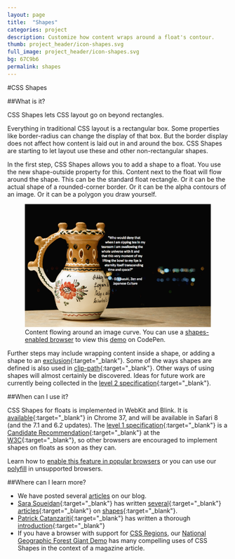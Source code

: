 ```yaml
---
layout: page
title:  "Shapes"
categories: project
description: Customize how content wraps around a float's contour.
thumb: project_header/icon-shapes.svg
full_image: project_header/icon-shapes.svg
bg: 67C9b6
permalink: shapes
---
```

#CSS Shapes

##What is it?

CSS Shapes lets CSS layout go on beyond rectangles.

Everything in traditional CSS layout is a rectangular box.
Some properties like border-radius can change the display of that box.
But the border display does not affect how content is laid out in and around the box.
CSS Shapes are starting to let layout use these and other non-rectangular shapes.

In the first step, CSS Shapes allows you to add a shape to a float.
You use the new shape-outside property for this.
Content next to the float will flow around the shape.
This can be the standard float rectangle.
Or it can be the actual shape of a rounded-corner border.
Or it can be the alpha contours of an image.
Or it can be a polygon you draw yourself.

<figure>
  <img src="/img/shapes/caption-demo-screenshot.png" alt="Wrapping Around a Curve"></img>
  <figcaption>
    Content flowing around an image curve. You can use a <a href="http://caniuse.com/#feat=css-shapes" target="_blank">shapes-enabled browser</a> to view this <a href="http://codepen.io/adobe/full/Brtdz">demo</a> on CodePen.
  </figcaption>
</figure>

Further steps may include wrapping content inside a shape,
or adding a shape to an [exclusion](http://dev.w3.org/csswg/css-exclusions/){:target="_blank"}.
Some of the ways shapes are defined is also used
in [clip-path](http://dev.w3.org/fxtf/css-masking-1/#the-clip-path){:target="_blank"}.
Other ways of using shapes will almost certainly be discovered.
Ideas for future work are currently being collected in the [level 2 specification](http://dev.w3.org/csswg/css-shapes-2/){:target="_blank"}.

##When can I use it?

CSS Shapes for floats is implemented in WebKit and Blink.
It is [available](http://caniuse.com/#feat=css-shapes){:target="_blank"} in Chrome 37, and will be available in Safari 8 (and the 7.1 and 6.2 updates).
The [level 1 specification](http://dev.w3.org/csswg/css-shapes/){:target="_blank"}
is a [Candidate Recommendation](http://www.w3.org/Consortium/Process/Process-19991111/tr.html#RecsCR){:target="_blank"}
at the [W3C](http://www.w3.org/){:target="_blank"}, so other browsers are encouraged to implement shapes on floats as soon as they can. 

Learn how to [enable this feature in popular browsers](http://webplatform.adobe.com/enable/) or you can use our 
[polyfill](http://blogs.adobe.com/webplatform/2014/05/12/css-shapes-polyfill/) in unsupported browsers.

##Where can I learn more?

  * We have posted several [articles](http://blogs.adobe.com/webplatform/category/features/css-shapes/) on our blog.
  * [Sara Soueidan](http://twitter.com/SaraSoueidan){:target="_blank"} has written [several](http://alistapart.com/article/css-shapes-101){:target="_blank"} [articles](http://alistapart.com/blog/post/moving-forward-with-css-shapes/){:target="_blank"} on [shapes](http://sarasoueidan.com/blog/css-shapes/){:target="_blank"}.
  * [Patrick Catanzariti](http://www.sitepoint.com/author/pcatanzariti/){:target="_blank"} has written a thorough [introduction](http://www.sitepoint.com/css-shapes-breaking-rectangular-design/){:target="_blank"}
  * If you have a browser with support for [CSS Regions](/regions/), our [National Geographic Forest Giant Demo](http://webplatform.adobe.com/Demo-for-National-Geographic-Forest-Giant/browser/src/) has many compelling uses of CSS Shapes in the context of a magazine article.
